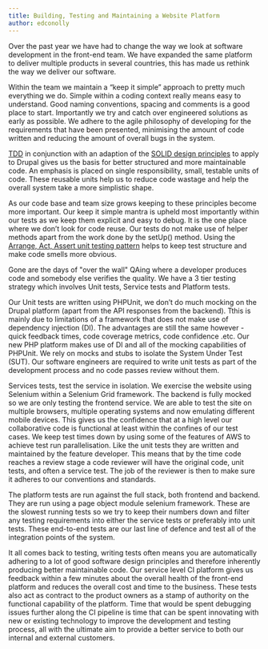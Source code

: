 ```yaml
---
title: Building, Testing and Maintaining a Website Platform
author: edconolly
---
```

Over the past year we have had to change the way we look at software development
in the front-end team. We have expanded the same platform to deliver multiple
products in several countries, this has made us rethink the way we deliver our
software.

Within the team we maintain a “keep it simple” approach to pretty much
everything we do. Simple within a coding context really means easy to
understand. Good naming conventions, spacing and comments is a good place to
start. Importantly we try and catch over engineered solutions as early as
possible. We adhere to the agile philosophy of developing for the requirements
that have been presented, minimising the amount of code written and reducing the
amount of overall bugs in the system.

[TDD](http://en.wikipedia.org/wiki/Test-driven_development)
in conjunction with an adaption of the [SOLID design
principles](http://en.wikipedia.org/wiki/SOLID_(object-oriented_design)) to
apply to Drupal gives us the basis for better structured and more maintainable
code. An emphasis is placed on single responsibility, small, testable units of
code. These reusable units help us to reduce code wastage and help the overall
system take a more simplistic shape.

As our code base and team size grows keeping to these principles become more
important. Our keep it simple mantra is upheld most importantly within our tests
as we keep them explicit and easy to debug. It is the one place where we don’t
look for code reuse. Our tests do not make use of helper methods apart from the
work done by the setUp() method. Using the [Arrange, Act, Assert unit testing
pattern](http://c2.com/cgi/wiki?ArrangeActAssert) helps to keep test structure
and make code smells more obvious.

Gone are the days of "over the wall" QAing where a developer produces code and
somebody else verifies the quality. We have a 3 tier testing strategy which
involves Unit tests, Service tests and Platform tests.

Our Unit tests are written using PHPUnit, we don’t do much mocking on the Drupal
platform (apart from the API responses from the backend). Tthis is mainly due to
limitations of a framework that does not make use of dependency injection (DI).
The advantages are still the same however - quick feedback times, code coverage
metrics, code confidence .etc. Our new PHP platform makes use of DI and all of
the mocking capabilities of PHPUnit. We rely on mocks and stubs to isolate the
System Under Test (SUT). Our software engineers are required to write unit tests
as part of the development process and no code passes review without them.

Services tests, test the service in isolation. We exercise the website using
Selenium within a Selenium Grid framework. The backend is fully mocked so we are
only testing the frontend service. We are able to test the site on multiple
browsers, multiple operating systems and now emulating different mobile devices.
This gives us the confidence that at a high level our collaborative code is
functional at least within the confines of our test cases. We keep test times
down by using some of the features of AWS to achieve test run parallelisation.
Like the unit tests they are written and maintained by the feature developer.
This means that by the time code reaches a review stage a code reviewer will
have the original code, unit tests, and often a service test. The job of the
reviewer is then to make sure it adheres to our conventions and standards.

The platform tests are run against the full stack, both frontend and backend.
They are run using a page object module selenium framework. These are the
slowest running tests so we try to keep their numbers down and filter any
testing requirements into either the service tests or preferably into unit
tests. These end-to-end tests are our last line of defence and test all of the
integration points of the system.

It all comes back to testing, writing tests often means you are automatically
adhering to a lot of good software design principles and therefore inherently
producing better maintainable code. Our service level CI platform gives us
feedback within a few minutes about the overall health of the front-end platform
and reduces the overall cost and time to the business. These tests also act as
contract to the product owners as a stamp of authority on the functional
capability of the platform. Time that would be spent debugging issues further
along the CI pipeline is time that can be spent innovating with new or existing
technology to improve the development and testing process, all with the ultimate
aim to provide a better service to both our internal and external customers.

